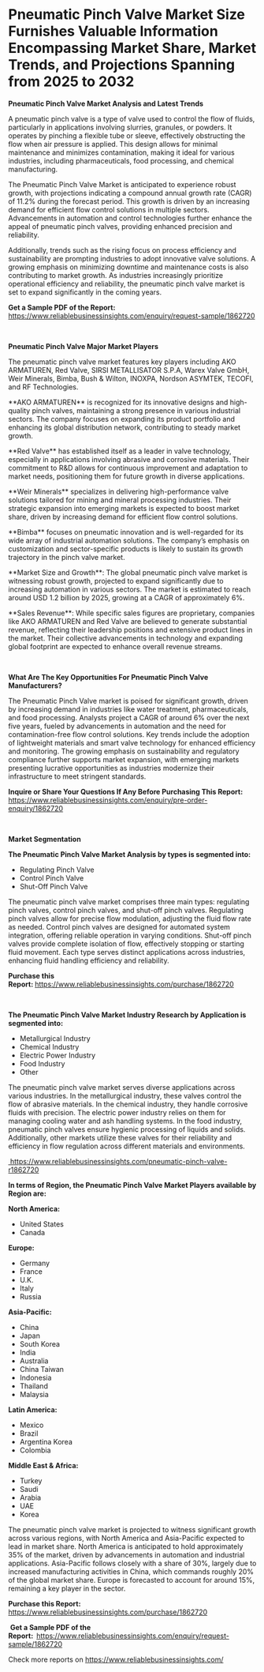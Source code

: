 <p><h1>Pneumatic Pinch Valve Market Size Furnishes Valuable Information Encompassing Market Share, Market Trends, and Projections Spanning from 2025 to 2032</h1></p><p><strong>Pneumatic Pinch Valve Market Analysis and Latest Trends</strong></p>
<p><p>A pneumatic pinch valve is a type of valve used to control the flow of fluids, particularly in applications involving slurries, granules, or powders. It operates by pinching a flexible tube or sleeve, effectively obstructing the flow when air pressure is applied. This design allows for minimal maintenance and minimizes contamination, making it ideal for various industries, including pharmaceuticals, food processing, and chemical manufacturing.</p><p>The Pneumatic Pinch Valve Market is anticipated to experience robust growth, with projections indicating a compound annual growth rate (CAGR) of 11.2% during the forecast period. This growth is driven by an increasing demand for efficient flow control solutions in multiple sectors. Advancements in automation and control technologies further enhance the appeal of pneumatic pinch valves, providing enhanced precision and reliability.</p><p>Additionally, trends such as the rising focus on process efficiency and sustainability are prompting industries to adopt innovative valve solutions. A growing emphasis on minimizing downtime and maintenance costs is also contributing to market growth. As industries increasingly prioritize operational efficiency and reliability, the pneumatic pinch valve market is set to expand significantly in the coming years.</p></p>
<p><strong>Get a Sample PDF of the Report:&nbsp;</strong> <a href="https://www.reliablebusinessinsights.com/enquiry/request-sample/1862720?utm_campaign=3109&utm_medium=2&utm_source=Github&utm_content=ia&utm_term=08042025&utm_id=pneumatic-pinch-valve">https://www.reliablebusinessinsights.com/enquiry/request-sample/1862720</a></p>
<p>&nbsp;</p>
<p><strong>Pneumatic Pinch Valve Major Market Players</strong></p>
<p><p>The pneumatic pinch valve market features key players including AKO ARMATUREN, Red Valve, SIRSI METALLISATOR S.P.A, Warex Valve GmbH, Weir Minerals, Bimba, Bush & Wilton, INOXPA, Nordson ASYMTEK, TECOFI, and RF Technologies. </p><p>**AKO ARMATUREN** is recognized for its innovative designs and high-quality pinch valves, maintaining a strong presence in various industrial sectors. The company focuses on expanding its product portfolio and enhancing its global distribution network, contributing to steady market growth.</p><p>**Red Valve** has established itself as a leader in valve technology, especially in applications involving abrasive and corrosive materials. Their commitment to R&D allows for continuous improvement and adaptation to market needs, positioning them for future growth in diverse applications.</p><p>**Weir Minerals** specializes in delivering high-performance valve solutions tailored for mining and mineral processing industries. Their strategic expansion into emerging markets is expected to boost market share, driven by increasing demand for efficient flow control solutions.</p><p>**Bimba** focuses on pneumatic innovation and is well-regarded for its wide array of industrial automation solutions. The company’s emphasis on customization and sector-specific products is likely to sustain its growth trajectory in the pinch valve market.</p><p>**Market Size and Growth**: The global pneumatic pinch valve market is witnessing robust growth, projected to expand significantly due to increasing automation in various sectors. The market is estimated to reach around USD 1.2 billion by 2025, growing at a CAGR of approximately 6%.</p><p>**Sales Revenue**: While specific sales figures are proprietary, companies like AKO ARMATUREN and Red Valve are believed to generate substantial revenue, reflecting their leadership positions and extensive product lines in the market. Their collective advancements in technology and expanding global footprint are expected to enhance overall revenue streams.</p></p>
<p>&nbsp;</p>
<p><strong>What Are The Key Opportunities For Pneumatic Pinch Valve Manufacturers?</strong></p>
<p><p>The Pneumatic Pinch Valve market is poised for significant growth, driven by increasing demand in industries like water treatment, pharmaceuticals, and food processing. Analysts project a CAGR of around 6% over the next five years, fueled by advancements in automation and the need for contamination-free flow control solutions. Key trends include the adoption of lightweight materials and smart valve technology for enhanced efficiency and monitoring. The growing emphasis on sustainability and regulatory compliance further supports market expansion, with emerging markets presenting lucrative opportunities as industries modernize their infrastructure to meet stringent standards.</p></p>
<p><strong>Inquire or Share Your Questions If Any Before Purchasing This Report:</strong> <a href="https://www.reliablebusinessinsights.com/enquiry/pre-order-enquiry/1862720?utm_campaign=3109&utm_medium=2&utm_source=Github&utm_content=ia&utm_term=08042025&utm_id=pneumatic-pinch-valve">https://www.reliablebusinessinsights.com/enquiry/pre-order-enquiry/1862720</a></p>
<p>&nbsp;</p>
<p><strong>Market Segmentation</strong></p>
<p><strong>The Pneumatic Pinch Valve Market Analysis by types is segmented into:</strong></p>
<p><ul><li>Regulating Pinch Valve</li><li>Control Pinch Valve</li><li>Shut-Off Pinch Valve</li></ul></p>
<p><p>The pneumatic pinch valve market comprises three main types: regulating pinch valves, control pinch valves, and shut-off pinch valves. Regulating pinch valves allow for precise flow modulation, adjusting the fluid flow rate as needed. Control pinch valves are designed for automated system integration, offering reliable operation in varying conditions. Shut-off pinch valves provide complete isolation of flow, effectively stopping or starting fluid movement. Each type serves distinct applications across industries, enhancing fluid handling efficiency and reliability.</p></p>
<p><strong>Purchase this Report:&nbsp;</strong><a href="https://www.reliablebusinessinsights.com/purchase/1862720?utm_campaign=3109&utm_medium=2&utm_source=Github&utm_content=ia&utm_term=08042025&utm_id=pneumatic-pinch-valve">https://www.reliablebusinessinsights.com/purchase/1862720</a></p>
<p>&nbsp;</p>
<p><strong>The Pneumatic Pinch Valve Market Industry Research by Application is segmented into:</strong></p>
<p><ul><li>Metallurgical Industry</li><li>Chemical Industry</li><li>Electric Power Industry</li><li>Food Industry</li><li>Other</li></ul></p>
<p><p>The pneumatic pinch valve market serves diverse applications across various industries. In the metallurgical industry, these valves control the flow of abrasive materials. In the chemical industry, they handle corrosive fluids with precision. The electric power industry relies on them for managing cooling water and ash handling systems. In the food industry, pneumatic pinch valves ensure hygienic processing of liquids and solids. Additionally, other markets utilize these valves for their reliability and efficiency in flow regulation across different materials and environments.</p></p>
<p><a href="https://www.reliablebusinessinsights.com/pneumatic-pinch-valve-r1862720?utm_campaign=3109&utm_medium=2&utm_source=Github&utm_content=ia&utm_term=08042025&utm_id=pneumatic-pinch-valve">&nbsp;https://www.reliablebusinessinsights.com/pneumatic-pinch-valve-r1862720</a></p>
<p><strong>In terms of Region, the Pneumatic Pinch Valve Market Players available by Region are:</strong></p>
<p>
    <p> <strong> North America: </strong>
        <ul>
            <li>United States</li>
            <li>Canada</li>
        </ul>
        </p> 
    <p> <strong> Europe: </strong>
        <ul>
            <li>Germany</li>
            <li>France</li>
            <li>U.K.</li>
            <li>Italy</li>
            <li>Russia</li>
        </ul>
        </p> 
    <p> <strong> Asia-Pacific: </strong>
        <ul>
            <li>China</li>
            <li>Japan</li>
            <li>South Korea</li>
            <li>India</li>
            <li>Australia</li>
            <li>China Taiwan</li>
            <li>Indonesia</li>
            <li>Thailand</li>
            <li>Malaysia</li>
        </ul>
        </p> 
    <p> <strong> Latin America: </strong>
        <ul>
            <li>Mexico</li>
            <li>Brazil</li>
            <li>Argentina Korea</li>
            <li>Colombia</li>
        </ul>
        </p> 
    <p> <strong> Middle East & Africa: </strong>
        <ul>
            <li>Turkey</li>
            <li>Saudi</li>
            <li>Arabia</li>
            <li>UAE</li>
            <li>Korea</li>
        </ul>
    </p>
    </p>
<p><p>The pneumatic pinch valve market is projected to witness significant growth across various regions, with North America and Asia-Pacific expected to lead in market share. North America is anticipated to hold approximately 35% of the market, driven by advancements in automation and industrial applications. Asia-Pacific follows closely with a share of 30%, largely due to increased manufacturing activities in China, which commands roughly 20% of the global market share. Europe is forecasted to account for around 15%, remaining a key player in the sector.</p></p>
<p><strong>Purchase this Report: </strong><a href="https://www.reliablebusinessinsights.com/purchase/1862720?utm_campaign=3109&utm_medium=2&utm_source=Github&utm_content=ia&utm_term=08042025&utm_id=pneumatic-pinch-valve">https://www.reliablebusinessinsights.com/purchase/1862720</a></p>
<p>&nbsp;<strong>Get a Sample PDF of the Report:&nbsp;&nbsp;</strong><a href="https://www.reliablebusinessinsights.com/enquiry/request-sample/1862720?utm_campaign=3109&utm_medium=2&utm_source=Github&utm_content=ia&utm_term=08042025&utm_id=pneumatic-pinch-valve">https://www.reliablebusinessinsights.com/enquiry/request-sample/1862720</a></p>
<p><strong></strong></p>
<p>Check more reports on <a href="https://www.reliablebusinessinsights.com/?utm_campaign=3109&utm_medium=2&utm_source=Github&utm_content=ia&utm_term=08042025&utm_id=pneumatic-pinch-valve">https://www.reliablebusinessinsights.com/</a></p>